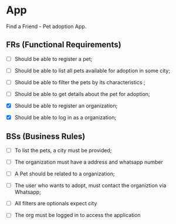 # App

Find a Friend - Pet adoption App.

## FRs (Functional Requirements)

- [ ] Should be able to register a pet;
- [ ] Should be able to list all pets available for adoption in some city;
- [ ] Should be able to filter the pets by its characteristics ;
- [ ] Should be able to get details about the pet for adoption;
- [x] Should be able to register an organization;
- [x] Should be able to log in as a organization;


## BSs (Business Rules)

- [ ] To list the pets, a city must be provided;
- [ ] The organization must have a address and whatsapp number
- [ ] A Pet should be related to a organization;
- [ ] The user who wants to adopt, must contact the organiztion via Whatsapp;
- [ ] All filters are optionals expect city
- [ ] The org must be logged in to access the application



